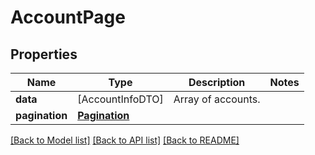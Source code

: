 # AccountPage

## Properties
Name | Type | Description | Notes
------------ | ------------- | ------------- | -------------
**data** | [AccountInfoDTO] | Array of accounts. | 
**pagination** | [**Pagination**](Pagination.md) |  | 

[[Back to Model list]](../README.md#documentation-for-models) [[Back to API list]](../README.md#documentation-for-api-endpoints) [[Back to README]](../README.md)


